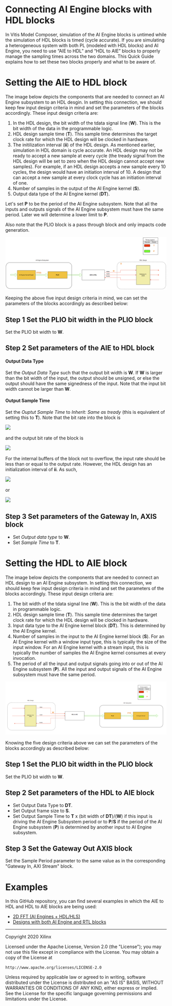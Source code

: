# Connecting AI Engine blocks with HDL blocks
In Vitis Model Composer, simulation of the AI Engine blocks is untimed while the simulation of HDL blocks is timed (cycle accurate). 
If you are simulating a heterogeneous system with both PL (modeled with HDL blocks) and AI Engine, you need to use “AIE to HDL” and “HDL to AIE” blocks to properly 
manage the sampling times across the two domains. This Quick Guide explains how to set these two blocks properly and what to be aware of.

# Setting the AIE to HDL block

The image below depicts the components that are needed to connect an AI Engine subsystem to an HDL desgin. In setting this connection, we should keep few input design criteria in mind and set the parameters of the blocks accordingly. These input design criteria are:

1. In the HDL design, the bit width of the tdata signal line (**W**). This is the bit width of the data in the programmable logic.
1. HDL design sample time (**T**). This sample time determines the target clock rate for which the HDL design will be clocked in hardware.
1. The initilization interval (**ii**) of the HDL design. As mentioned earlier, simulation in HDL domain is cycle accurate. An HDL design may not be ready to accept a new sample at every cycle (the tready signal from the HDL design will be set to zero when the HDL design cannot accept new samples). For example, if an HDL design accepts a new sample every 10 cycles, the design would have an initiation interval of 10. A design that can accept a new sample at every clock cycle has an initiation interval of one.
1. Number of samples in the output of the AI Engine kernel (**S**).
1. Output data type of the AI Engine kernel (**DT**).

Let's set **P** to be the period of the AI Engine subsystem. Note that all the inputs and outputs signals of the AI Engine subsystem must have the same period. Later we will determine a lower limit to **P**.

Also note that the PLIO block is a pass through block and only impacts code generation. 

![](images/high_level_AIE_HDL2.png)

Keeping the above five input design criteria in mind, we can set the parameters of the blocks accordingly as described below:

## Step 1 Set the PLIO bit width in the PLIO block
Set the PLIO bit width to **W**.

## Step 2 Set parameters of the AIE to HDL block
#### Output Data Type
Set the _Output Data Type_ such that the output bit width is **W**. If **W** is larger than the bit width of the input, the output should be unsigned, or else the output should have the same signedness of the input. Note that the input bit width cannot be larger than **W**. 
#### Output Sample Time
Set the _Ouptut Sample Time_ to *Inherit: Same as tready* (this is equivalent of setting this to **T**). Note that the bit rate into the block is

<img src="https://render.githubusercontent.com/render/math?math=\frac{S\times \text{(DT bit width)}}{P}">

and the output bit rate of the block is 

<img src="https://render.githubusercontent.com/render/math?math=\frac{W}{T}"> 

For the internal buffers of the block not to overflow, the input rate should be less than or equal to the output rate. However, the HDL design has an initialization interval of **ii**. As such,

<img src="https://render.githubusercontent.com/render/math?math=\text{input rate} \leq \frac{\text{output rate}}{ii}"> 

or

<img src="https://render.githubusercontent.com/render/math?math=P \geq  \frac{S\times T\times ii \times \text{(DT bit width)}}{W}">

## Step 3 Set parameters of the Gateway In, AXIS block
* Set *Output data type* to **W**.
* Set *Sample Time* to **T**.

# Setting the HDL to AIE block

The image below depicts the components that are needed to connect an HDL design to an AI Engine subsystem. In setting this connection, we should keep few input design criteria in mind and set the parameters of the blocks accordingly. These input design criteria are:

1. The bit width of the tdata signal line (**W**). This is the bit width of the data in programmable logic.
1. HDL design sample time (**T**). This sample time determines the target clock rate for which the HDL design will be clocked in hardware.
1. Input data type to the AI Engine kernel block (**DT**). This is determined by the AI Engine kernel.
1. Number of samples in the input to the AI Engine kernel block (**S**). For an AI Engine kernel with a window input type, this is typically the size of the input window. For an AI Engine kernel with a stream input, this is typically the number of samples the AI Engine kernel consumes at every invocation.
1. The period of all the input and output signals going into or out of the AI Engine subsystem (**P**). All the input and output signals of the AI Engine subsystem must have the same period.

![](images/high_level_HDL_AIE.png)

Knowing the five design criteria above we can set the parameters of the blocks accordingly as described below:


## Step 1 Set the PLIO bit width in the PLIO block
Set the PLIO bit width to **W**.

## Step 2 Set parameters of the HDL to AIE block

* Set Output Data Type to **DT**.
* Set Output frame size to **S**.
* Set Output Sample Time to **T** x (bit width of **DT**)/(**W**) if this input is driving the AI Engine Subsystem period or to **P**/**S** if the period of the AI Engine subsystem (**P**) is determined by another input to AI Engine subsystem.

## Step 3 Set the Gateway Out AXIS block
Set the Sample Period parameter to the same value as in the corresponding "Gateway In, AXI Stream" block. 

# Examples
In this GitHub repository, you can find several examples in which the AIE to HDL and HDL to AIE blocks are being used:

* <a href="../../Designs/FFT2D/README.md">2D FFT (AI Engines + HDL/HLS) </a>
* <a href="../../AIE_HDL/README.md">Designs with both AI Engine and RTL blocks</a>

--------------
Copyright 2020 Xilinx

Licensed under the Apache License, Version 2.0 (the "License");
you may not use this file except in compliance with the License.
You may obtain a copy of the License at

    http://www.apache.org/licenses/LICENSE-2.0

Unless required by applicable law or agreed to in writing, software
distributed under the License is distributed on an "AS IS" BASIS,
WITHOUT WARRANTIES OR CONDITIONS OF ANY KIND, either express or implied.
See the License for the specific language governing permissions and
limitations under the License.
